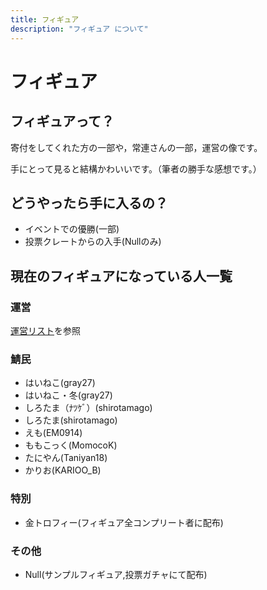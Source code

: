 ```yaml
---
title: フィギュア
description: "フィギュア について"
---
```


# フィギュア
## フィギュアって？
寄付をしてくれた方の一部や，常連さんの一部，運営の像です。

手にとって見ると結構かわいいです。（筆者の勝手な感想です。）
## どうやったら手に入るの？
- イベントでの優勝(一部)
- 投票クレートからの入手(Nullのみ)
## 現在のフィギュアになっている人一覧
### 運営
[運営リスト](/admins/)を参照
### 鯖民
- はいねこ(gray27)
- はいねこ・冬(gray27)
- しろたま（ﾅﾂｹﾞ）(shirotamago)
- しろたま(shirotamago)
- えも(EM0914)
- ももこっく(MomocoK)
- たにやん(Taniyan18)
- かりお(KARIOO_B)
### 特別
- 金トロフィー(フィギュア全コンプリート者に配布)
### その他
- Null(サンプルフィギュア,投票ガチャにて配布)
